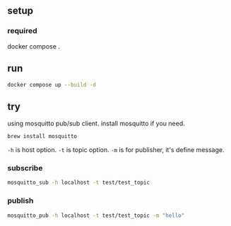 ## setup

### required

docker compose .

## run

```sh
docker compose up --build -d
```

## try

using mosquitto pub/sub client.
install mosquitto if you need.

```sh
brew install mosquitto
```

`-h` is host option.
`-t` is topic option.
`-m` is for publisher, it's define message.

### subscribe

```sh
mosquitto_sub -h localhost -t test/test_topic
```

### publish

```sh
mosquitto_pub -h localhost -t test/test_topic -m "hello"
```
